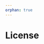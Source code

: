 ```yaml
---
orphan: true
---
```


# License

```{include} ../LICENSE

```
                                                                                                                                                    